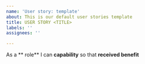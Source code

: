 ```yaml
---
name: 'User story: template'
about: This is our default user stories template
title: USER STORY <TITLE>
labels: ''
assignees: ''

---
```


As a ** role** I can **capability** so that **received benefit**
